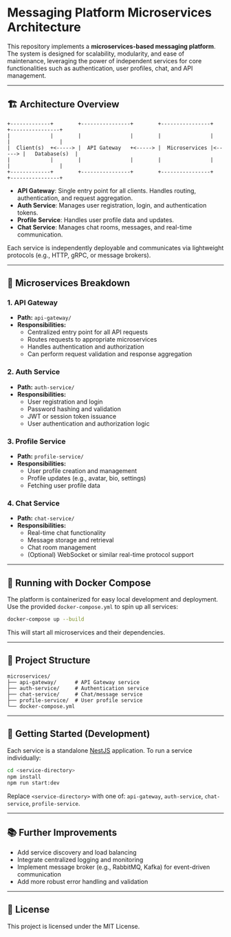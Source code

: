 # Messaging Platform Microservices Architecture

This repository implements a **microservices-based messaging platform**. The system is designed for scalability, modularity, and ease of maintenance, leveraging the power of independent services for core functionalities such as authentication, user profiles, chat, and API management.

---

## 🏗️ Architecture Overview

```
+-------------+        +----------------+        +----------------+        +----------------+
|             |        |                |        |                |        |                |
|  Client(s)  +<-----> |  API Gateway   +<-----> |  Microservices |<-----> |   Database(s)  |
|             |        |                |        |                |        |                |
+-------------+        +----------------+        +----------------+        +----------------+
```

- **API Gateway**: Single entry point for all clients. Handles routing, authentication, and request aggregation.
- **Auth Service**: Manages user registration, login, and authentication tokens.
- **Profile Service**: Handles user profile data and updates.
- **Chat Service**: Manages chat rooms, messages, and real-time communication.

Each service is independently deployable and communicates via lightweight protocols (e.g., HTTP, gRPC, or message brokers).

---

## 🧩 Microservices Breakdown

### 1. API Gateway
- **Path:** `api-gateway/`
- **Responsibilities:**
  - Centralized entry point for all API requests
  - Routes requests to appropriate microservices
  - Handles authentication and authorization
  - Can perform request validation and response aggregation

### 2. Auth Service
- **Path:** `auth-service/`
- **Responsibilities:**
  - User registration and login
  - Password hashing and validation
  - JWT or session token issuance
  - User authentication and authorization logic

### 3. Profile Service
- **Path:** `profile-service/`
- **Responsibilities:**
  - User profile creation and management
  - Profile updates (e.g., avatar, bio, settings)
  - Fetching user profile data

### 4. Chat Service
- **Path:** `chat-service/`
- **Responsibilities:**
  - Real-time chat functionality
  - Message storage and retrieval
  - Chat room management
  - (Optional) WebSocket or similar real-time protocol support

---

## 🐳 Running with Docker Compose

The platform is containerized for easy local development and deployment. Use the provided `docker-compose.yml` to spin up all services:

```bash
docker-compose up --build
```

This will start all microservices and their dependencies.

---

## 📁 Project Structure

```
microservices/
├── api-gateway/      # API Gateway service
├── auth-service/     # Authentication service
├── chat-service/     # Chat/message service
├── profile-service/  # User profile service
└── docker-compose.yml
```

---

## 🚀 Getting Started (Development)

Each service is a standalone [NestJS](https://nestjs.com/) application. To run a service individually:

```bash
cd <service-directory>
npm install
npm run start:dev
```

Replace `<service-directory>` with one of: `api-gateway`, `auth-service`, `chat-service`, `profile-service`.

---

## 📚 Further Improvements
- Add service discovery and load balancing
- Integrate centralized logging and monitoring
- Implement message broker (e.g., RabbitMQ, Kafka) for event-driven communication
- Add more robust error handling and validation

---

## 📝 License

This project is licensed under the MIT License.
